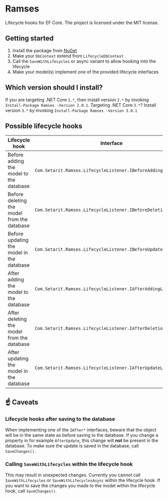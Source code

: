 # Ramses
Lifecycle hooks for EF Core.
The project is licensed under the MIT license.

## Getting started
1. Install the package from [NuGet](https://www.nuget.org/packages/Ramses)
2. Make your `DbContext` extend from `LifecycleDbContext`
3. Call the `SaveWithLifecycles` or async variant to allow hooking into the lifecycle
4. Make your model(s) implement one of the provided lifecycle interfaces

## Which version should I install?
If you are targeting .NET Core `2.*`, then install version `2.*` by invoking `Install-Package Ramses -Version 2.0.1`.
Targeting .NET Core `3.*`? Install version `3.*` by invoking `Install-Package Ramses -Version 3.0.1`

## Possible lifecycle hooks
| Lifecycle hook        | Interface           |
| ------------- |-------------|
| Before adding the model to the database     | `Com.Setarit.Ramses.LifecycleListener.IBeforeAddingListener` |
| Before deleting the model from the database     | `Com.Setarit.Ramses.LifecycleListener.IBeforeDeletionListener` |
| Before updating the model in the database     | `Com.Setarit.Ramses.LifecycleListener.IBeforeUpdateListener` |
| After adding the model to the database     | `Com.Setarit.Ramses.LifecycleListener.IAfterAddingListener` |
| After deleting the model from the database     | `Com.Setarit.Ramses.LifecycleListener.IAfterDeletionListener` |
| After updating the model in the database     | `Com.Setarit.Ramses.LifecycleListener.IAfterUpdateListener` |

## :point_up: Caveats
### Lifecycle hooks after saving to the database
When implementing one of the `IAfter*` interfaces, beware that the object will be in the same state as before saving to the database.
If you change a property in for example `AfterUpdate`, this change will **not** be present in the database. 
To make sure the update is saved in the database, call `SaveChanges()`.

### Calling `SaveWithLifecycles` within the lifecycle hook
This may result in unexpected changes.
Currently you cannot call `SaveWithLifecycles` or `SaveWithLifecyclesAsync` within the lifecycle hook. If you want to save the changes you made to the model within the lifecycle hook, call `SaveChanges()`.
